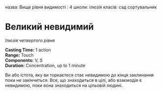 назва: Вище рівня видимості : 4 школи: ілюзія класів: сад сортувальник

# Великий невидимий
_Ілюзія четвертого рівня_

**Casting Time:** 1 action    
**Range:** Touch    
**Components:** V, S    
**Duration:** Concentration, up to 1 minute

Ви або істота, яку ви торкаєтеся стає невидимою до кінця заклинання поки не закінчиться. Все, що знаходиться в цілі, або взаємодія є невидимою, поки вона знаходиться на цільовій людині. 